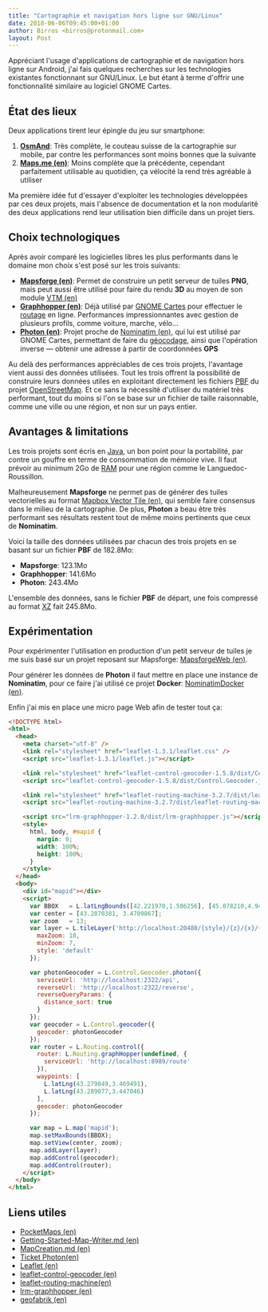 ```yaml
---
title: "Cartographie et navigation hors ligne sur GNU/Linux"
date: 2018-06-06T09:45:00+01:00
author: Birros <birros@protonmail.com>
layout: Post
---
```


Appréciant l'usage d'applications de cartographie et de navigation hors ligne
sur Android, j'ai fais quelques recherches sur les technologies existantes
fonctionnant sur GNU/Linux. Le but étant à terme d'offrir une fonctionnalité
similaire au logiciel GNOME Cartes.

<!-- more -->

## État des lieux

Deux applications tirent leur épingle du jeu sur smartphone:

1. __[OsmAnd][1]__: Très complète, le couteau suisse de la cartographie sur
mobile, par contre les performances sont moins bonnes que la suivante
2. __[Maps.me (en)][2]__: Moins complète que la précédente, cependant
parfaitement utilisable au quotidien, ça vélocité la rend très agréable à
utiliser

Ma première idée fut d'essayer d'exploiter les technologies développées par ces
deux projets, mais l'absence de documentation et la non modularité des deux
applications rend leur utilisation bien difficile dans un projet tiers.

## Choix technologiques

Après avoir comparé les logicielles libres les plus performants dans le domaine
mon choix s'est posé sur les trois suivants:

- __[Mapsforge (en)][3]__: Permet de construire un petit serveur de tuiles
__PNG__, mais peut aussi être utilisé pour faire du rendu __3D__ au moyen de son
module [VTM (en)][6]
- __[Graphhopper (en)][4]__: Déjà utilisé par [GNOME Cartes][7] pour effectuer
le [routage][9] en ligne. Performances impressionnantes avec gestion de
plusieurs profils, comme voiture, marche, vélo...
- __[Photon (en)][5]__: Projet proche de [Nominatim (en)][10], qui lui est
utilisé par GNOME Cartes, permettant de faire du [géocodage][8], ainsi que
l'opération inverse — obtenir une adresse à partir de coordonnées __GPS__

Au delà des performances appréciables de ces trois projets, l'avantage vient
aussi des données utilisées. Tout les trois offrent la possibilité de construire
leurs données utiles en exploitant directement les fichiers [PBF][11] du projet
[OpenStreetMap][12]. Et ce sans la nécessité d'utiliser du matériel très
performant, tout du moins si l'on se base sur un fichier de taille raisonnable,
comme une ville ou une région, et non sur un pays entier.

## Avantages & limitations

Les trois projets sont écris en [Java][13], un bon point pour la portabilité,
par contre un gouffre en terme de consommation de mémoire vive. Il faut prévoir
au minimum 2Go de [RAM][14] pour une région comme le Languedoc-Roussillon.

Malheureusement __Mapsforge__ ne permet pas de générer des tuiles vectorielles
au format [Mapbox Vector Tile (en)][15], qui semble faire consensus dans le
milieu de la cartographie. De plus, __Photon__ a beau être très performant ses
résultats restent tout de même moins pertinents que ceux de __Nominatim__.

Voici la taille des données utilisées par chacun des trois projets en se basant
sur un fichier __PBF__ de 182.8Mo:

- __Mapsforge__: 123.1Mo
- __Graphhopper__: 141.6Mo
- __Photon__: 243.4Mo

L'ensemble des données, sans le fichier __PBF__ de départ, une fois compressé au
format [XZ][16] fait 245.8Mo.

## Expérimentation

Pour expérimenter l'utilisation en production d'un petit serveur de tuiles je me
suis basé sur un projet reposant sur Mapsforge: [MapsforgeWeb (en)][17].

Pour générer les données de __Photon__ il faut mettre en place une instance de
__Nominatim__, pour ce faire j'ai utilisé ce projet __Docker__:
[NominatimDocker (en)][18].

Enfin j'ai mis en place une micro page Web afin de tester tout ça:

```html
<!DOCTYPE html>
<html>
  <head>
    <meta charset="utf-8" />
    <link rel="stylesheet" href="leaflet-1.3.1/leaflet.css" />
    <script src="leaflet-1.3.1/leaflet.js"></script>

    <link rel="stylesheet" href="leaflet-control-geocoder-1.5.8/dist/Control.Geocoder.css" />
    <script src="leaflet-control-geocoder-1.5.8/dist/Control.Geocoder.js"></script>

    <link rel="stylesheet" href="leaflet-routing-machine-3.2.7/dist/leaflet-routing-machine.css" />
    <script src="leaflet-routing-machine-3.2.7/dist/leaflet-routing-machine.js"></script>

    <script src="lrm-graphhopper-1.2.0/dist/lrm-graphhopper.js"></script>
    <style>
      html, body, #mapid {
        margin: 0;
        width: 100%;
        height: 100%;
      }
    </style>
  </head>
  <body>
    <div id="mapid"></div>
    <script>
      var BBOX   = L.latLngBounds([42.221970,1.586256], [45.078210,4.947979]);
      var center = [43.2870381, 3.4709867];
      var zoom   = 13;
      var layer = L.tileLayer('http://localhost:20480/{style}/{z}/{x}/{y}', {
        maxZoom: 18,
        minZoom: 7,
        style: 'default'
      });

      var photonGeocoder = L.Control.Geocoder.photon({
        serviceUrl: 'http://localhost:2322/api',
        reverseUrl: 'http://localhost:2322/reverse',
        reverseQueryParams: {
          distance_sort: true
        }
      });
      var geocoder = L.Control.geocoder({
        geocoder: photonGeocoder
      });
      var router = L.Routing.control({
        router: L.Routing.graphHopper(undefined, {
          serviceUrl: 'http://localhost:8989/route'
        }),
        waypoints: [
          L.latLng(43.279049,3.469491),
          L.latLng(43.289077,3.447046)
        ],
        geocoder: photonGeocoder
      });

      var map = L.map('mapid');
      map.setMaxBounds(BBOX);
      map.setView(center, zoom);
      map.addLayer(layer);
      map.addControl(geocoder);
      map.addControl(router);
    </script>
  </body>
</html>
```

## Liens utiles

- [PocketMaps (en)][19]
- [Getting-Started-Map-Writer.md (en)][20]
- [MapCreation.md (en)][21]
- [Ticket Photon(en)][22]
- [Leaflet (en)][23]
- [leaflet-control-geocoder (en)][24]
- [leaflet-routing-machine(en)][25]
- [lrm-graphhopper (en)][26]
- [geofabrik (en)][27]

<!-- Liens -->

[1]: https://fr.wikipedia.org/wiki/OsmAnd
[2]: https://en.wikipedia.org/wiki/Maps.me
[3]: https://github.com/mapsforge/mapsforge
[4]: https://github.com/graphhopper/graphhopper
[5]: https://github.com/komoot/photon
[6]: https://github.com/mapsforge/vtm
[7]: https://fr.wikipedia.org/wiki/GNOME_Cartes
[8]: https://fr.wikipedia.org/wiki/G%C3%A9ocodage
[9]: https://fr.wikipedia.org/wiki/Routage
[10]: https://github.com/openstreetmap/Nominatim
[11]: https://fr.wikipedia.org/wiki/Protocol_Buffers
[12]: https://fr.wikipedia.org/wiki/OpenStreetMap
[13]: https://fr.wikipedia.org/wiki/Java_(langage)
[14]: https://fr.wikipedia.org/wiki/M%C3%A9moire_vive
[15]: https://www.mapbox.com/vector-tiles/specification/
[16]: https://fr.wikipedia.org/wiki/XZ_(format_de_fichier)
[17]: https://github.com/virus-warnning/mapsforge-web
[18]: https://github.com/mediagis/nominatim-docker
[19]: https://github.com/junjunguo/PocketMaps
[20]: https://github.com/mapsforge/mapsforge/blob/master/docs/Getting-Started-Map-Writer.md
[21]: https://github.com/mapsforge/mapsforge/blob/master/docs/MapCreation.md
[22]: https://github.com/komoot/photon/issues/328
[23]: https://github.com/Leaflet/Leaflet
[24]: https://github.com/perliedman/leaflet-control-geocoder
[25]: https://github.com/perliedman/leaflet-routing-machine
[26]: https://github.com/perliedman/lrm-graphhopper
[27]: https://download.geofabrik.de/
